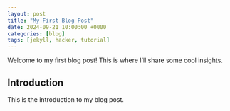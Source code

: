 ```yaml
---
layout: post
title: "My First Blog Post"
date: 2024-09-21 10:00:00 +0000
categories: [blog]
tags: [jekyll, hacker, tutorial]
---
```


Welcome to my first blog post! This is where I’ll share some cool insights.

## Introduction
This is the introduction to my blog post.
